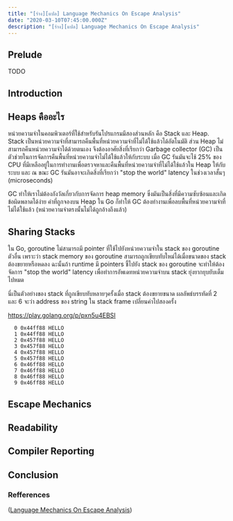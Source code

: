 ```yaml
---
title: "[ร่าง][แปล] Language Mechanics On Escape Analysis"
date: "2020-03-10T07:45:00.000Z"
description: "[ร่าง][แปล] Language Mechanics On Escape Analysis"
---
```


## Prelude
 TODO 

## Introduction

## Heaps คืออะไร
หน่วยความจำในคอมพิวเตอร์ที่ใช้สำหรับรันโปรแกรมมีสองส่วนหลัก คือ Stack และ Heap.
Stack เป็นหน่วยความจำที่สามารถคืนพื้นที่หน่วยความจำที่ไม่ได้ใช้แล้วได้อัตโนมัติ
ส่วน Heap ไม่สามารถคืนหน่วยความจำได้ด้วยตนเอง จึงต้องอาศัยสิ่งที่เรียกว่า Garbage collector (GC)
เป็นตัวช่วยในการจัดการคืนพื้นที่หน่วยความจำไม่ได้ใช้แล้วให้กับระบบ
เมื่อ GC รันมันจะไช้ 25% ของ CPU ที่มีเหลืออยู่ในการทำงานเพื่อตรวจหาและคืนพื้นที่หน่วยความจำที่ไม่ได้ใช้แล้วใน Heap ให้กับระบบ
และ ณ ขณะ GC รันมันอาจะเกิดสิ่งที่เรียกว่า "stop the world" latency ในช่วงเวลาสั้นๆ (microseconds)

GC ทำให้เราไม่ต้องกังวัลเกี่ยวกับการจัดการ heap memory ซึ่งมันเป็นสิ่งที่มีความซับซ้อนและเกิดข้อผิดพลาดได้ง่าย
ค่าที่ถูกจองบน Heap ใน Go ก็ทำให้ GC ต้องทำงานเพื่อลบพื้นที่หน่วยความจำที่ไม่ได้ใช้แล้ว (หน่วยความจำตรงนั้นไม่ได้ถูกอ้างถึงแล้ว)

## Sharing Stacks
ใน Go, goroutine ไม่สามารถมี pointer ที่ใช้ไปยังหน่วยความจำใน stack ของ goroutine ตัวอื่น
เพราะว่า stack memory ของ goroutine สามารถถูกเขียบทับใหม่ได้เมื่อขนาดของ stack ต้องขยายหรือหดลง
ฉะนั้นถ้า runtime มี pointers ชี้ไปยัง stack ของ goroutine จะทำให้ต้องจัดการ "stop the world" latency
เพื่อทำการอัพเดทหน่วยความจำบน stack ยุ่งยากยุบยับเต็มไปหมด

นี่เป็นตัวอย่างของ stack ที่ถูกเขียบทับหลายๆครั้งเมื่อ stack ต้องขยายขนาด
ผลลัพธ์บรรทัดที่ 2 และ 6 จะว่า address ของ string ใน stack frame เปลี่ยนค่าไปสองครั้ง

https://play.golang.org/p/pxn5u4EBSI

```
  0 0x44ff88 HELLO
  1 0x44ff88 HELLO
  2 0x457f88 HELLO
  3 0x457f88 HELLO
  4 0x457f88 HELLO
  5 0x457f88 HELLO
  6 0x46ff88 HELLO
  7 0x46ff88 HELLO
  8 0x46ff88 HELLO
  9 0x46ff88 HELLO
```

## Escape Mechanics

## Readability

## Compiler Reporting

## Conclusion


### Refferences
([Language Mechanics On Escape Analysis](https://www.ardanlabs.com/blog/2017/05/language-mechanics-on-escape-analysis.html))